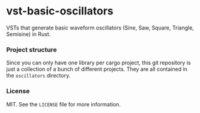 # vst-basic-oscillators
VSTs that generate basic waveform oscillators (Sine, Saw, Square, Triangle, Semisine) in Rust.

### Project structure

Since you can only have one library per cargo project, this git repository is just a collection of a bunch of different
projects. They are all contained in the `oscillators` directory.

### License
MIT. See the `LICENSE` file for more information.